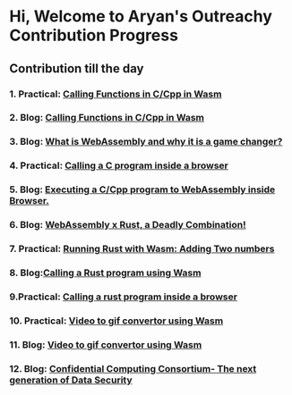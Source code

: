 # Hi, Welcome to Aryan's Outreachy Contribution Progress

## Contribution till the day

### 1. Practical: [Calling Functions in C/Cpp in Wasm](https://github.com/aryankaushik-git/outreachy/tree/main/aryankaushik/FunctionsInC_Wasm)
### 2. Blog: [Calling Functions in C/Cpp in Wasm](https://www.wasm.builders/aryank21/execting-your-first-c-program-using-webassembly-1co)
### 3. Blog: [What is WebAssembly and why it is a game changer?](https://www.wasm.builders/aryank21/what-is-webassembly-and-why-it-is-a-game-changer-4jb7)
### 4. Practical: [Calling a C program inside a browser](https://github.com/aryankaushik-git/outreachy/tree/main/aryankaushik/Guildes_InsideBrowser/C%20Programs)
### 5. Blog: [Executing a C/Cpp program to WebAssembly inside Browser.](https://www.wasm.builders/aryank21/executing-a-new-ccpp-program-to-webassembly-inside-browser-1oj3)
### 6. Blog: [WebAssembly x Rust, a Deadly Combination!](https://www.wasm.builders/aryank21/webassembly-x-rust-a-deadly-combination-1638)
### 7. Practical: [Running Rust with Wasm: Adding Two numbers](https://github.com/aryankaushik-git/outreachy/tree/main/aryankaushik/Rust%20and%20Wasm)
### 8. Blog:[Calling a Rust program using Wasm](https://www.wasm.builders/aryank21/calling-a-rust-program-using-wasm-2deo)
### 9.Practical: [Calling a rust program inside a browser](https://github.com/aryankaushik-git/outreachy/tree/main/aryankaushik/Guildes_InsideBrowser/Rust)
### 10. Practical: [Video to gif convertor using Wasm](https://github.com/aryankaushik-git/outreachy/tree/main/aryankaushik/Video%20to%20Gif%20converter%20using%20Wasm)
### 11. Blog: [Video to gif convertor using Wasm](https://www.wasm.builders/aryank21/gif-creator-using-wasm-27fl)
### 12. Blog: [Confidential Computing Consortium- The next generation of Data Security](https://www.wasm.builders/aryank21/confidential-computing-consortium-the-next-generation-of-data-security-2gel)
